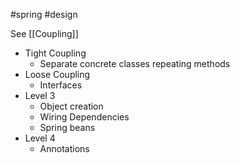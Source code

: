 #spring #design 

See [[Coupling]]

- Tight Coupling
	- Separate concrete classes repeating methods
- Loose Coupling
	- Interfaces
- Level 3
	- Object creation
	- Wiring Dependencies
	- Spring beans
- Level 4
	- Annotations